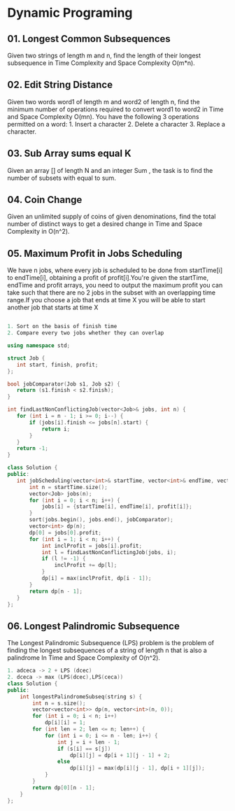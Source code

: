 # Dynamic Programing
## 01. Longest Common Subsequences
Given two strings of length m and n, find the length of their longest subsequence in Time Complexity and Space Complexity O(m*n).
## 02. Edit String Distance
Given two words word1 of length m and word2 of length n, find the minimum number of operations required to convert word1 to word2 in Time and Space Complexity O(mn). You have the following 3 operations permitted on a word: 1. Insert a character 2. Delete a character 3. Replace a character.
## 03. Sub Array sums equal K
Given an array [] of length N and an integer Sum , the task is to find the number of subsets with equal to sum. 
## 04. Coin Change
Given an unlimited supply of coins of given denominations, find the total number of distinct ways to get a desired change in Time and Space Complexity in O(n^2).
## 05. Maximum Profit in Jobs Scheduling
 We have n jobs, where every job is scheduled to be done from startTime[i] to endTime[i], obtaining a profit of profit[i].You're given the startTime, endTime and profit arrays, you need to output the maximum profit you can take such that there are no 2 jobs in the subset with an overlapping time range.If you choose a job that ends at time X you will be able to start another job that starts at time X
 ```cpp

1. Sort on the basis of finish time
2. Compare every two jobs whether they can overlap

using namespace std;

struct Job {
    int start, finish, profit;
};

bool jobComparator(Job s1, Job s2) {
    return (s1.finish < s2.finish);
}

int findLastNonConflictingJob(vector<Job>& jobs, int n) {
    for (int i = n - 1; i >= 0; i--) {
        if (jobs[i].finish <= jobs[n].start) {
            return i;
        }
    }
    return -1;
}

class Solution {
public:
    int jobScheduling(vector<int>& startTime, vector<int>& endTime, vector<int>& profit) {
        int n = startTime.size();
        vector<Job> jobs(n);
        for (int i = 0; i < n; i++) {
            jobs[i] = {startTime[i], endTime[i], profit[i]};
        }
        sort(jobs.begin(), jobs.end(), jobComparator);
        vector<int> dp(n);
        dp[0] = jobs[0].profit;
        for (int i = 1; i < n; i++) {
            int inclProfit = jobs[i].profit;
            int l = findLastNonConflictingJob(jobs, i);
            if (l != -1) {
                inclProfit += dp[l];
            }
            dp[i] = max(inclProfit, dp[i - 1]);
        }
        return dp[n - 1];
    }
};

 ```

 ## 06. Longest Palindromic Subsequence
 The Longest Palindromic Subsequence (LPS) problem is the problem of finding the longest subsequences of a string of length n that is also a palindrome In Time and Space Complexity of O(n^2).

```cpp
1. adceca -> 2 + LPS (dcec)
2. dceca -> max (LPS(dcec),LPS(ceca))
class Solution {
public:
    int longestPalindromeSubseq(string s) {
        int n = s.size();
        vector<vector<int>> dp(n, vector<int>(n, 0));
        for (int i = 0; i < n; i++)
            dp[i][i] = 1;
        for (int len = 2; len <= n; len++) {
            for (int i = 0; i <= n - len; i++) {
                int j = i + len - 1;
                if (s[i] == s[j])
                    dp[i][j] = dp[i + 1][j - 1] + 2;
                else
                    dp[i][j] = max(dp[i][j - 1], dp[i + 1][j]);
            }
        }
        return dp[0][n - 1];
    }
};

```